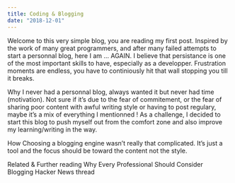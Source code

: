 ```yaml
---
title: Coding & Blogging
date: "2018-12-01"
---
```


Welcome to this very simple blog, you are reading my first post. Inspired by the work of many great
programmers, and after many failed attempts to start a personnal blog, here I am … AGAIN.
I believe that persistance is one of the most important skills to have, especially as a developper.
Frustration moments are endless, you have to continiously hit that wall stopping you till it breaks.

Why
I never had a personnal blog, always wanted it but never had time (motivation). Not sure if it’s due to
the fear of commitement, or the fear of sharing poor content with awful writing style or having to post regulary, maybe it’s a mix of everything I mentionned !
As a challenge, I decided to start this blog to push myself out from the comfort zone and also improve my learning/writing in the way.

How
Choosing a blogging engine wasn’t really that complicated. It’s just a tool and the focus should be toward the content not the style.


Related & Further reading
Why Every Professional Should Consider Blogging
Hacker News thread
